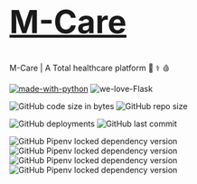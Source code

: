 # <a href="https://github.com/vaisakhv/M-Care"><h1>M-Care</h1></a>
M-Care | A Total healthcare platform :syringe: :medical_symbol: :drop_of_blood:

[![made-with-python](https://img.shields.io/badge/Made%20with-Python-1f425f.svg)](https://www.python.org/)  ![we-love-Flask](https://img.shields.io/badge/We%20Love-FLASK-green)

![GitHub code size in bytes](https://img.shields.io/github/languages/code-size/vaisakhv/m-care) ![GitHub repo size](https://img.shields.io/github/repo-size/vaisakhv/m-care)

![GitHub deployments](https://img.shields.io/github/deployments/vaisakhv/Med360/med360) ![GitHub last commit](https://img.shields.io/github/last-commit/vaisakhv/Med360)

![GitHub Pipenv locked dependency version](https://img.shields.io/github/pipenv/locked/dependency-version/vaisakhv/m-care/flask) ![GitHub Pipenv locked dependency version](https://img.shields.io/github/pipenv/locked/dependency-version/vaisakhv/m-care/sqlalchemy)
![GitHub Pipenv locked dependency version](https://img.shields.io/github/pipenv/locked/dependency-version/vaisakhv/m-care/werkzeug)  ![GitHub Pipenv locked dependency version](https://img.shields.io/github/pipenv/locked/dependency-version/vaisakhv/m-care/cryptography)
